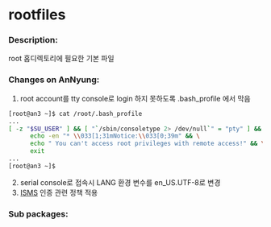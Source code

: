 # rootfiles

### Description:
root 홈디렉토리에 필요한 기본 파일

### Changes on AnNyung:
1. root account를 tty console로 login 하지 못하도록 .bash_profile 에서 막음

  ```bash
[root@an3 ~]$ cat /root/.bash_profile
...
[ -z "$SU_USER" ] && [ "`/sbin/consoletype 2> /dev/null`" = "pty" ] && \
        echo -en "* \\033[1;31mNotice:\\033[0;39m" && \
        echo " You can't access root privileges with remote access!" && \
        exit
...
[root@an3 ~]$ 
```
2. serial console로 접속시 LANG 환경 변수를 en_US.UTF-8로 변경
3. [ISMS](http://isms.kisa.or.kr/kor/intro/intro01.jsp) 인증 관련 정책 적용

### Sub packages:
